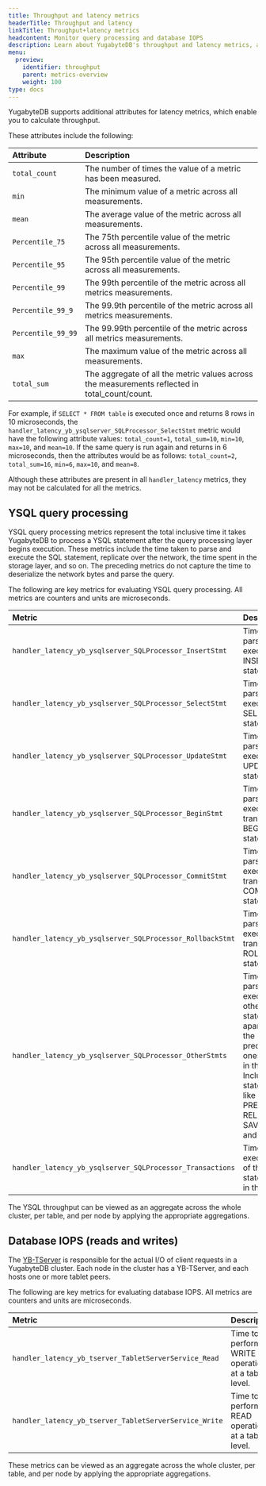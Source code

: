 ```yaml
---
title: Throughput and latency metrics
headerTitle: Throughput and latency
linkTitle: Throughput+latency metrics
headcontent: Monitor query processing and database IOPS
description: Learn about YugabyteDB's throughput and latency metrics, and how to select and use the metrics.
menu:
  preview:
    identifier: throughput
    parent: metrics-overview
    weight: 100
type: docs
---
```


YugabyteDB supports additional attributes for latency metrics, which enable you to calculate throughput.

These attributes include the following:

| Attribute | Description |
| :--- | :--- |
| `total_count` | The number of times the value of a metric has been measured.
| `min` | The minimum value of a metric across all measurements.
| `mean` | The average value of the metric across all measurements.
| `Percentile_75` | The 75th percentile value of the metric across all measurements.
| `Percentile_95` | The 95th percentile value of the metric across all measurements.
| `Percentile_99` | The 99th percentile of the metric across all metrics measurements.
| `Percentile_99_9` | The 99.9th percentile of the metric across all metrics measurements.
| `Percentile_99_99` | The 99.99th percentile of the metric across all metrics measurements.
| `max` | The maximum value of the metric across all measurements.
| `total_sum` | The aggregate of all the metric values across the measurements reflected in total_count/count.

For example, if `SELECT * FROM table` is executed once and returns 8 rows in 10 microseconds, the `handler_latency_yb_ysqlserver_SQLProcessor_SelectStmt` metric would have the following attribute values: `total_count=1`, `total_sum=10`, `min=10`, `max=10`, and `mean=10`. If the same query is run again and returns in 6 microseconds, then the attributes would be as follows: `total_count=2`, `total_sum=16`, `min=6`, `max=10`, and `mean=8`.

Although these attributes are present in all `handler_latency` metrics, they may not be calculated for all the metrics.

## YSQL query processing

YSQL query processing metrics represent the total inclusive time it takes YugabyteDB to process a YSQL statement after the query processing layer begins execution. These metrics include the time taken to parse and execute the SQL statement, replicate over the network, the time spent in the storage layer, and so on. The preceding metrics do not capture the time to deserialize the network bytes and parse the query.

The following are key metrics for evaluating YSQL query processing. All metrics are counters and units are microseconds.

| Metric | Description |
| :--- | :--- |
| `handler_latency_yb_ysqlserver_SQLProcessor_InsertStmt` | Time to parse and execute INSERT statement.
| `handler_latency_yb_ysqlserver_SQLProcessor_SelectStmt` | Time to parse and execute SELECT statement.
| `handler_latency_yb_ysqlserver_SQLProcessor_UpdateStmt` | Time to parse and execute UPDATE statement.
| `handler_latency_yb_ysqlserver_SQLProcessor_BeginStmt` | Time to parse and execute transaction BEGIN statement.
| `handler_latency_yb_ysqlserver_SQLProcessor_CommitStmt` | Time to parse and execute transaction COMMIT statement.
| `handler_latency_yb_ysqlserver_SQLProcessor_RollbackStmt` | Time to parse and execute transaction ROLLBACK statement.
| `handler_latency_yb_ysqlserver_SQLProcessor_OtherStmts` | Time to parse and execute all other statements apart from the preceding ones listed in this table. Includes statements like PREPARE, RELEASE SAVEPOINT, and so on.
| `handler_latency_yb_ysqlserver_SQLProcessor_Transactions` | Time to execute any of the statements in this table.

The YSQL throughput can be viewed as an aggregate across the whole cluster, per table, and per node by applying the appropriate aggregations.

<!-- | Metrics | Unit | Type | Description |
| :------ | :--- | :--- | :---------- |
| `handler_latency_yb_ysqlserver_SQLProcessor_InsertStmt` | The time in microseconds to parse and execute INSERT statement |
| `handler_latency_yb_ysqlserver_SQLProcessor_SelectStmt` | The time in microseconds to parse and execute SELECT statement |
| `handler_latency_yb_ysqlserver_SQLProcessor_UpdateStmt` | The time in microseconds to parse and execute UPDATE statement |
| `handler_latency_yb_ysqlserver_SQLProcessor_BeginStmt` | The time in microseconds to parse and execute transaction BEGIN statement |
| `handler_latency_yb_ysqlserver_SQLProcessor_CommitStmt` | The time in microseconds to parse and execute transaction COMMIT statement |
| `handler_latency_yb_ysqlserver_SQLProcessor_RollbackStmt` | The time in microseconds to parse and execute transaction ROLLBACK statement |
| `handler_latency_yb_ysqlserver_SQLProcessor_OtherStmts` | The time in microseconds to parse and execute all other statements apart from the preceding ones listed in this table. This includes statements like PREPARE, RELEASE SAVEPOINT, and so on. |
| `handler_latency_yb_ysqlserver_SQLProcessor_Transactions` | The time in microseconds to execute any of the statements in this table.| -->

## Database IOPS (reads and writes)

The [YB-TServer](../../../../architecture/concepts/yb-tserver/) is responsible for the actual I/O of client requests in a YugabyteDB cluster. Each node in the cluster has a YB-TServer, and each hosts one or more tablet peers.

The following are key metrics for evaluating database IOPS. All metrics are counters and units are microseconds.

| Metric | Description |
| :--- | :--- |
| `handler_latency_yb_tserver_TabletServerService_Read` | Time to perform WRITE operations at a tablet level.
| `handler_latency_yb_tserver_TabletServerService_Write` | Time to perform READ operations at a tablet level.

<!-- | Metrics | Unit | Type | Description |
| :------ | :--- | :--- | :---------- |
| `handler_latency_yb_tserver_TabletServerService_Read` | Time in microseconds to perform WRITE operations at a tablet level |
| `handler_latency_yb_tserver_TabletServerService_Write` | Time in microseconds to perform READ operations at a tablet level | -->

These metrics can be viewed as an aggregate across the whole cluster, per table, and per node by applying the appropriate aggregations.
